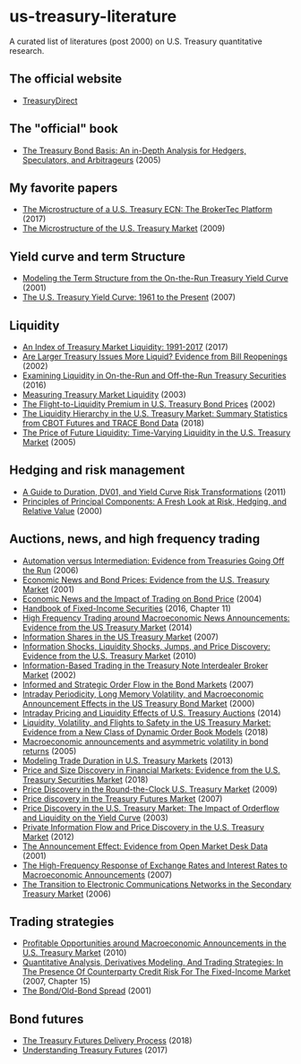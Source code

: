 # us-treasury-literature

A curated list of literatures (post 2000) on U.S. Treasury quantitative research. 

## The official website
* [TreasuryDirect](https://www.treasurydirect.gov/)


## The "official" book
* [The Treasury Bond Basis: An in-Depth Analysis for Hedgers, Speculators, and Arbitrageurs](https://www.amazon.com/Treasury-Bond-Basis-Depth-Arbitrageurs/dp/0071456104/ref=sr_1_1?dchild=1&keywords=treasury+bond+basis&qid=1586724485&sr=8-1) (2005)


## My favorite papers
* [The Microstructure of a U.S. Treasury ECN: The BrokerTec Platform](https://www.newyorkfed.org/medialibrary/media/research/staff_reports/sr381.pdf) (2017)
* [The Microstructure of the U.S. Treasury Market](https://papers.ssrn.com/sol3/papers.cfm?abstract_id=1070226) (2009)


## Yield curve and term Structure
* [Modeling the Term Structure from the On-the-Run Treasury Yield Curve](https://papers.ssrn.com/sol3/papers.cfm?abstract_id=291340) (2001)
* [The U.S. Treasury Yield Curve: 1961 to the Present](https://www.federalreserve.gov/pubs/feds/2006/200628/200628pap.pdf) (2007)


## Liquidity
* [An Index of Treasury Market Liquidity: 1991-2017](https://www.newyorkfed.org/medialibrary/media/research/staff_reports/sr827.pdf) (2017)
* [Are Larger Treasury Issues More Liquid? Evidence from Bill Reopenings](https://www.jstor.org/stable/3270705?seq=1) (2002)
* [Examining Liquidity in On-the-Run and Off-the-Run Treasury Securities](https://www.treasury.gov/connect/blog/Pages/Examining-Liquidity-in-On-the-Run-and-Off-the-Run-Treasury-Securities.aspx) (2016)
* [Measuring Treasury Market Liquidity](https://www.newyorkfed.org/medialibrary/media/research/epr/03v09n3/0309flempdf.pdf) (2003)
* [The Flight-to-Liquidity Premium in U.S. Treasury Bond Prices](https://www.nber.org/papers/w9312.pdf) (2002)
* [The Liquidity Hierarchy in the U.S. Treasury Market: Summary Statistics from CBOT Futures and TRACE Bond Data](https://www.cftc.gov/sites/default/files/2018-11/Liquidity%20Hierarchy%20in%20Tsy%20Mkt%20v4_ada.pdf) (2018)
* [The Price of Future Liquidity: Time-Varying Liquidity in the U.S. Treasury Market](https://academic.oup.com/rof/article-abstract/9/1/1/1574108?redirectedFrom=fulltext) (2005)


## Hedging and risk management
* [A Guide to Duration, DV01, and Yield Curve Risk Transformations](http://www.closemountain.com/papers/risktransform1.pdf) (2011)
* [Principles of Principal Components: A Fresh Look at Risk, Hedging, and Relative Value](http://quantlabs.net/academy/download/free_quant_instituitional_books_/[Salomon%20Smith%20Barney]%20Principles%20of%20Principal%20Components%20-%20A%20Fresh%20Look%20at%20Risk,%20Hedging%20and%20Relative%20Value.pdf) (2000)


## Auctions, news, and high frequency trading
* [Automation versus Intermediation: Evidence from Treasuries Going Off the Run](https://faculty.haas.berkeley.edu/hender/on-off.pdf) (2006)
* [Economic News and Bond Prices: Evidence from the U.S. Treasury Market](https://www.jstor.org/stable/2676223?seq=1) (2001)
* [Economic News and the Impact of Trading on Bond Price](https://www.jstor.org/stable/3694734?seq=1) (2004)
* [Handbook of Fixed-Income Securities](https://www.amazon.com/Fixed-Income-Securities-Handbooks-Engineering-Econometrics-ebook/dp/B01DEWCS3W/ref=sr_1_1?dchild=1&keywords=handbook+of+fixed+income+pietro&qid=1586713734&s=books&sr=1-1) (2016, Chapter 11)
* [High Frequency Trading around Macroeconomic News Announcements: Evidence from the US Treasury Market](https://www.bankofcanada.ca/wp-content/uploads/2014/12/wp2014-56.pdf) (2014)
* [Information Shares in the US Treasury Market](https://pdfs.semanticscholar.org/4ce0/c5cd11f48361fc529c6a5c0758643eacb348.pdf) (2007)
* [Information Shocks, Liquidity Shocks, Jumps, and Price Discovery: Evidence from the U.S. Treasury Market](https://www.cambridge.org/core/journals/journal-of-financial-and-quantitative-analysis/article/information-shocks-liquidity-shocks-jumps-and-price-discovery-evidence-from-the-us-treasury-market/59C0B3C06EBBA04BB16F737A0A2DB122) (2010)
* [Information-Based Trading in the Treasury Note Interdealer Broker Market](https://www.sciencedirect.com/science/article/abs/pii/S1042957302903384) (2002)
* [Informed and Strategic Order Flow in the Bond Markets](https://academic.oup.com/rfs/article-abstract/20/6/1975/1575509?redirectedFrom=fulltext) (2007)
* [Intraday Periodicity, Long Memory Volatility, and Macroeconomic Announcement Effects in the US Treasury Bond Market](https://www.sciencedirect.com/science/article/abs/pii/S0927539800000025) (2000)
* [Intraday Pricing and Liquidity Effects of U.S. Treasury Auctions](http://apps.olin.wustl.edu/Conf/CFAR-FTG/Files/pdf/2017/110.pdf) (2014)
* [Liquidity, Volatility, and Flights to Safety in the US Treasury Market: Evidence from a New Class of Dynamic Order Book Models](https://www.econstor.eu/bitstream/10419/93594/1/733627927.pdf) (2018)
* [Macroeconomic announcements and asymmetric volatility in bond returns](https://www.sciencedirect.com/science/article/abs/pii/S0378426606000112) (2005)
* [Modeling Trade Duration in U.S. Treasury Markets](https://www.tandfonline.com/doi/abs/10.1080/14697688.2012.745011) (2013)
* [Price and Size Discovery in Financial Markets: Evidence from the U.S. Treasury Securities Market](https://www.newyorkfed.org/medialibrary/media/research/staff_reports/sr624.pdf) (2018)
* [Price Discovery in the Round-the-Clock U.S. Treasury Market](https://www.sciencedirect.com/science/article/abs/pii/S1042957309000035) (2009)
* [Price discovery in the Treasury Futures Market](https://faculty.fuqua.duke.edu/~mbrandt/papers/published/cti.pdf) (2007)
* [Price Discovery in the U.S. Treasury Market: The Impact of Orderflow and Liquidity on the Yield Curve](https://www.nber.org/papers/w9529.pdf) (2003)
* [Private Information Flow and Price Discovery in the U.S. Treasury Market](https://papers.ssrn.com/sol3/papers.cfm?abstract_id=2139702) (2012)
* [The Announcement Effect: Evidence from Open Market Desk Data](https://core.ac.uk/download/pdf/6792938.pdf) (2001)
* [The High-Frequency Response of Exchange Rates and Interest Rates to Macroeconomic Announcements](https://www.sciencedirect.com/science/article/abs/pii/S0304393206001565) (2007)
* [The Transition to Electronic Communications Networks in the Secondary Treasury Market](https://files.stlouisfed.org/files/htdocs/publications/review/06/11/Mizrach.pdf) (2006)


## Trading strategies
* [Profitable Opportunities around Macroeconomic Announcements in the U.S. Treasury Market](http://dr.library.brocku.ca/bitstream/handle/10464/3364/Brock_Luo_Haiming_2011.pdf?sequence=1) (2010)
* [Quantitative Analysis, Derivatives Modeling, And Trading Strategies: In The Presence Of Counterparty Credit Risk For The Fixed-Income Market](https://www.amazon.com/Quantitative-Analysis-Derivatives-Modeling-Strategies/dp/9813203226/ref=sr_1_1?dchild=1&keywords=quantiative+analysis+derivative+modeling+and+trading&qid=1586714088&s=books&sr=1-1-spell) (2007, Chapter 15)
* [The Bond/Old-Bond Spread](https://www.sciencedirect.com/science/article/abs/pii/S0304405X02002076) (2001)


## Bond futures
* [The Treasury Futures Delivery Process](https://www.cmegroup.com/trading/interest-rates/files/us-treasury-futures-delivery-process.pdf) (2018)
* [Understanding Treasury Futures](https://www.cmegroup.com/education/files/understanding-treasury-futures.pdf) (2017)
